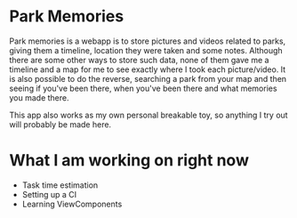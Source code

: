 # Park Memories
Park memories is a webapp is to store pictures and videos related to parks, giving them a timeline, location they were taken and some notes. Although there are some other ways to store such data, none of them gave me a timeline and a map for me to see exactly where I took each picture/video. It is also possible to do the reverse, searching a park from your map and then seeing if you've been there, when you've been there and what memories you made there.

This app also works as my own personal breakable toy, so anything I try out will probably be made here.

# What I am working on right now
- Task time estimation
- Setting up a CI
- Learning ViewComponents
